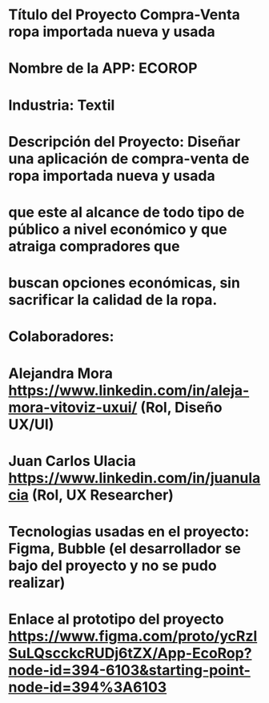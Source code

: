 # Título del Proyecto Compra-Venta ropa importada nueva y usada 
# Nombre de la APP: ECOROP
# Industria: Textil
# Descripción del Proyecto: Diseñar una aplicación de compra-venta de ropa importada nueva y usada
# que este al alcance de todo tipo de público a nivel económico y que atraiga compradores que 
# buscan opciones económicas, sin sacrificar la calidad de la ropa.
# Colaboradores:
# Alejandra Mora https://www.linkedin.com/in/aleja-mora-vitoviz-uxui/ (Rol, Diseño UX/UI)
# Juan Carlos Ulacia https://www.linkedin.com/in/juanulacia (Rol, UX Researcher)
# Tecnologias usadas en el proyecto: Figma, Bubble (el desarrollador se bajo del proyecto y no se pudo realizar)

# Enlace al prototipo del proyecto https://www.figma.com/proto/ycRzlSuLQscckcRUDj6tZX/App-EcoRop?node-id=394-6103&starting-point-node-id=394%3A6103


